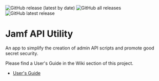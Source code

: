 ![GitHub release (latest by date)](https://img.shields.io/github/v/release/Jamf-Concepts/apiutil?display_name=tag) ![GitHub all releases](https://img.shields.io/github/downloads/Jamf-Concepts/apiutil/total)  ![GitHub latest release](https://img.shields.io/github/downloads/Jamf-Concepts/apiutil/latest/total)
<!--
![GitHub issues](https://img.shields.io/github/issues-raw/Concepts/apiutil) ![GitHub closed issues](https://img.shields.io/github/issues-closed-raw/Concepts/jamfapi)
 -->


# Jamf API Utility

An app to simplify the creation of admin API scripts and promote good secret security. 

Please find a User's Guide in the Wiki section of this project. 

- [User's Guide](../../wiki)
